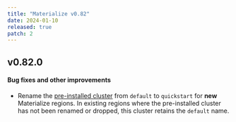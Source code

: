 ```yaml
---
title: "Materialize v0.82"
date: 2024-01-10
released: true
patch: 2
---
```


## v0.82.0

[//]: # "NOTE(morsapaes) v0.82 shipped support for REFRESH options in
materialized views and statement lifecycle logging behind a feature flag."

#### Bug fixes and other improvements

* Rename the [pre-installed cluster](/sql/show-clusters/#pre-installed-clusters)
  from `default` to `quickstart` for **new** Materialize regions. In existing
  regions where the pre-installed cluster has not been renamed or dropped, this
  cluster retains the `default` name.
